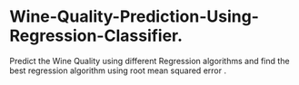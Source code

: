 # Wine-Quality-Prediction-Using-Regression-Classifier.
Predict the Wine Quality using different Regression algorithms and find the best regression algorithm using root mean squared error .
